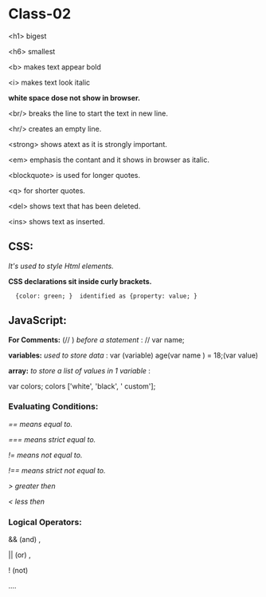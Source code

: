  # Class-02



   \<h1> bigest 

   \<h6> smallest
   
   \<b> makes text appear bold

   \<i> makes text look italic

   **white space dose not show in browser.**

   \<br/>  breaks the line to start the text in new line.

   \<hr/> creates an empty line.

   \<strong> shows atext as it is strongly important.

   \<em> emphasis the contant and it shows in browser as italic.

   \<blockquote> is used for longer quotes.

   \<q> for shorter quotes.

   \<del> shows text that has been deleted.

   \<ins> shows text as inserted.

##         CSS:
*It's used to style Html elements.*

**CSS declarations sit inside curly brackets.**

      {color: green; }  identified as {property: value; }

##         JavaScript:
        
   **For Comments:** (// ) *before a statement*  : // var name;

   **variables:** *used to store data* : var (variable) age(var name ) = 18;(var value)

   **array:** *to store a list of values in 1 variable* : 
   
   var colors; colors ['white', 'black', ' custom'];

### Evaluating Conditions:

   *== means equal to.*
   
   *=== means strict equal to.*
   
   *!= means not equal to.*
   
   *!== means strict not equal to.*
   
   *> greater then*
   
   *< less then*

   ### Logical Operators:

   && (and) , 
   
   || (or) , 
   
   ! (not)
   
   ....









